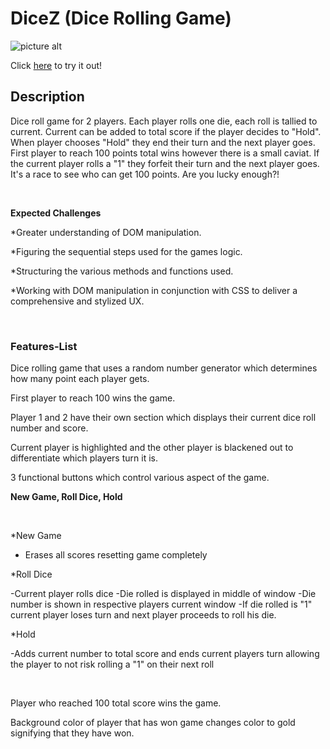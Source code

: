 # DiceZ (Dice Rolling Game)

![picture alt](https://i.ibb.co/0Cqrv4m/dice-rng-banner.jpg)

Click [here](http://gainful-dice-roll.surge.sh/) to try it out!

## Description

Dice roll game for 2 players. Each player rolls one die, each roll is tallied to current. Current can be added to total score if the player decides to "Hold". When player chooses "Hold" they end their turn and the next player goes. First player to reach 100 points total wins however there is a small caviat. If the current player rolls a "1" they forfeit their turn and the next player goes. It's a race to see who can get 100 points. Are you lucky enough?!

&nbsp;
&nbsp;

**Expected Challenges**

\*Greater understanding of DOM manipulation.

\*Figuring the sequential steps used for the games logic.

\*Structuring the various methods and functions used.

\*Working with DOM manipulation in conjunction with CSS to deliver a comprehensive and stylized UX.

&nbsp;
&nbsp;
&nbsp;

### Features-List

Dice rolling game that uses a random number generator which determines how many point each player gets.

First player to reach 100 wins the game.

Player 1 and 2 have their own section which displays their current dice roll number and score.

Current player is highlighted and the other player is blackened out to differentiate which players turn it is.

3 functional buttons which control various aspect of the game.

**New Game, Roll Dice, Hold**

&nbsp;

\*New Game

- Erases all scores resetting game completely

\*Roll Dice

-Current player rolls dice
-Die rolled is displayed in middle of window
-Die number is shown in respective players current window
-If die rolled is "1" current player loses turn and next player proceeds to roll his die.

\*Hold

-Adds current number to total score and ends current players turn allowing the player to not risk rolling a "1" on their next roll

&nbsp;

Player who reached 100 total score wins the game.

Background color of player that has won game changes color to gold signifying that they have won.
